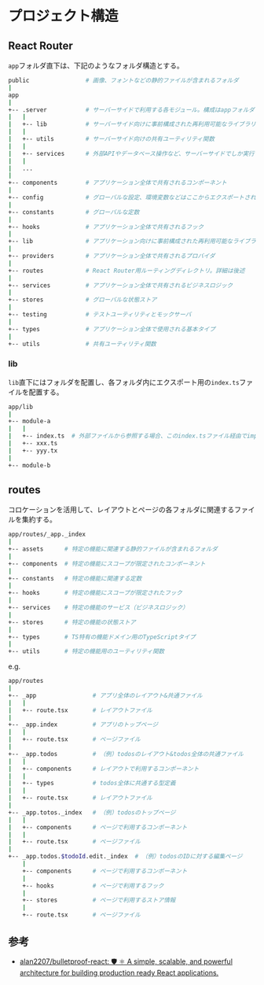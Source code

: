 # プロジェクト構造

## React Router

`app`フォルダ直下は、下記のようなフォルダ構造とする。

```sh
public                # 画像、フォントなどの静的ファイルが含まれるフォルダ
|
app
|
+-- .server           # サーバーサイドで利用する各モジュール。構成はappフォルダと同様
|   |
|   +-- lib           # サーバーサイド向けに事前構成された再利用可能なライブラリ
|   |
|   +-- utils         # サーバーサイド向けの共有ユーティリティ関数
|   |
|   +-- services      # 外部APIやデータベース操作など、サーバーサイドでしか実行できないビジネスロジック
|   |
|   ...
|
+-- components        # アプリケーション全体で共有されるコンポーネント
|
+-- config            # グローバルな設定、環境変数などはここからエクスポートされ、アプリ内で使用される。
|
+-- constants         # グローバルな定数
|
+-- hooks             # アプリケーション全体で共有されるフック
|
+-- lib               # アプリケーション向けに事前構成された再利用可能なライブラリ
|
+-- providers         # アプリケーション全体で共有されるプロバイダ
|
+-- routes            # React Router用ルーティングディレクトリ。詳細は後述
|
+-- services          # アプリケーション全体で共有されるビジネスロジック
|
+-- stores            # グローバルな状態ストア
|
+-- testing           # テストユーティリティとモックサーバ
|
+-- types             # アプリケーション全体で使用される基本タイプ
|
+-- utils             # 共有ユーティリティ関数
```

### lib

`lib`直下にはフォルダを配置し、各フォルダ内にエクスポート用の`index.ts`ファイルを配置する。

```sh
app/lib
|
+-- module-a
|   |
|   +-- index.ts  # 外部ファイルから参照する場合、このindex.tsファイル経由でimportする
|   +-- xxx.ts
|   +-- yyy.tx
|
+-- module-b
```

## routes

コロケーションを活用して、レイアウトとページの各フォルダに関連するファイルを集約する。

```sh
app/routes/_app._index
|
+-- assets      # 特定の機能に関連する静的ファイルが含まれるフォルダ
|
+-- components  # 特定の機能にスコープが限定されたコンポーネント
|
+-- constants   # 特定の機能に関連する定数
|
+-- hooks       # 特定の機能にスコープが限定されたフック
|
+-- services    # 特定の機能のサービス（ビジネスロジック）
|
+-- stores      # 特定の機能の状態ストア
|
+-- types       # TS特有の機能ドメイン用のTypeScriptタイプ
|
+-- utils       # 特定の機能用のユーティリティ関数
```

e.g.  

```sh
app/routes
|
+-- _app                # アプリ全体のレイアウト&共通ファイル
|   |
|   +-- route.tsx       # レイアウトファイル
|   
+-- _app.index          # アプリのトップページ
|   |
|   +-- route.tsx       # ページファイル
|   
+-- _app.todos          # （例）todosのレイアウト&todos全体の共通ファイル
|   |
|   +-- components      # レイアウトで利用するコンポーネント
|   |
|   +-- types           # todos全体に共通する型定義
|   |
|   +-- route.tsx       # レイアウトファイル
|
+-- _app.totos._index   # （例）todosのトップページ
|   |
|   +-- components      # ページで利用するコンポーネント
|   |
|   +-- route.tsx       # ページファイル
|
+-- _app.todos.$todoId.edit._index  # （例）todosのIDに対する編集ページ
    |
    +-- components      # ページで利用するコンポーネント
    |
    +-- hooks           # ページで利用するフック
    |
    +-- stores          # ページで利用するストア情報
    |
    +-- route.tsx       # ページファイル
```

## 参考

- [alan2207/bulletproof-react: 🛡️ ⚛️ A simple, scalable, and powerful architecture for building production ready React applications.](https://github.com/alan2207/bulletproof-react)
